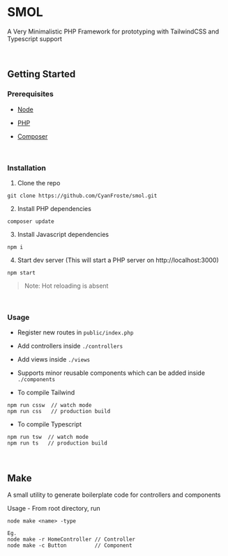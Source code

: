 # SMOL

A Very Minimalistic PHP Framework for prototyping with TailwindCSS and Typescript support

<br>

## Getting Started

### Prerequisites

- [Node](https://nodejs.org/en/)

- [PHP](https://www.apachefriends.org/)

- [Composer](https://getcomposer.org/)

<br>

### Installation

1. Clone the repo

```
git clone https://github.com/CyanFroste/smol.git
```

2. Install PHP dependencies

```
composer update
```

3. Install Javascript dependencies

```
npm i
```

4. Start dev server (This will start a PHP server on http://localhost:3000)

```
npm start
```

> Note: Hot reloading is absent

<br>

### Usage

- Register new routes in `public/index.php`

- Add controllers inside `./controllers`

- Add views inside `./views`

- Supports minor reusable components which can be added inside `./components`

- To compile Tailwind

```
npm run cssw  // watch mode
npm run css   // production build
```

- To compile Typescript

```
npm run tsw  // watch mode
npm run ts   // production build
```

<br>

## Make

A small utility to generate boilerplate code for controllers and components

Usage - From root directory, run

```
node make <name> -type

Eg.
node make -r HomeController // Controller
node make -c Button         // Component
```
